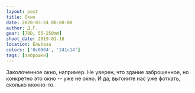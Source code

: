 ```yaml
---
layout: post
title: Окно
date: 2020-03-24 00:00:00
author: Д.Г.
gear: [70D, 55-250mm]
shoot_date: 2019-01-16
location: Ёльбаза
colors: ['0c0904', '241c14']
tags: [заброшки]
---
```

Заколоченное окно, например. Не уверен, что здание заброшенное, но конкретно это окно -- уже не окно. И да, выгоните нас уже фоткать, сколько можно-то.
